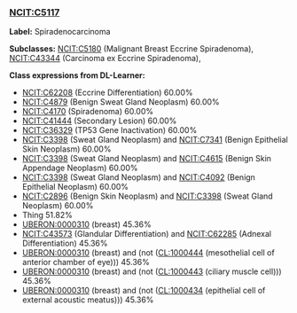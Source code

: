 
### [NCIT:C5117](http://purl.obolibrary.org/obo/NCIT_C5117)
**Label:** Spiradenocarcinoma

**Subclasses:** [NCIT:C5180](http://purl.obolibrary.org/obo/NCIT_C5180) (Malignant Breast Eccrine Spiradenoma), [NCIT:C43344](http://purl.obolibrary.org/obo/NCIT_C43344) (Carcinoma ex Eccrine Spiradenoma), 

**Class expressions from DL-Learner:**

- [NCIT:C62208](http://purl.obolibrary.org/obo/NCIT_C62208) (Eccrine Differentiation) 60.00%
- [NCIT:C4879](http://purl.obolibrary.org/obo/NCIT_C4879) (Benign Sweat Gland Neoplasm) 60.00%
- [NCIT:C4170](http://purl.obolibrary.org/obo/NCIT_C4170) (Spiradenoma) 60.00%
- [NCIT:C41444](http://purl.obolibrary.org/obo/NCIT_C41444) (Secondary Lesion) 60.00%
- [NCIT:C36329](http://purl.obolibrary.org/obo/NCIT_C36329) (TP53 Gene Inactivation) 60.00%
- [NCIT:C3398](http://purl.obolibrary.org/obo/NCIT_C3398) (Sweat Gland Neoplasm) and [NCIT:C7341](http://purl.obolibrary.org/obo/NCIT_C7341) (Benign Epithelial Skin Neoplasm) 60.00%
- [NCIT:C3398](http://purl.obolibrary.org/obo/NCIT_C3398) (Sweat Gland Neoplasm) and [NCIT:C4615](http://purl.obolibrary.org/obo/NCIT_C4615) (Benign Skin Appendage Neoplasm) 60.00%
- [NCIT:C3398](http://purl.obolibrary.org/obo/NCIT_C3398) (Sweat Gland Neoplasm) and [NCIT:C4092](http://purl.obolibrary.org/obo/NCIT_C4092) (Benign Epithelial Neoplasm) 60.00%
- [NCIT:C2896](http://purl.obolibrary.org/obo/NCIT_C2896) (Benign Skin Neoplasm) and [NCIT:C3398](http://purl.obolibrary.org/obo/NCIT_C3398) (Sweat Gland Neoplasm) 60.00%
- Thing 51.82%
- [UBERON:0000310](http://purl.obolibrary.org/obo/UBERON_0000310) (breast) 45.36%
- [NCIT:C43573](http://purl.obolibrary.org/obo/NCIT_C43573) (Glandular Differentiation) and [NCIT:C62285](http://purl.obolibrary.org/obo/NCIT_C62285) (Adnexal Differentiation) 45.36%
- [UBERON:0000310](http://purl.obolibrary.org/obo/UBERON_0000310) (breast) and (not ([CL:1000444](http://purl.obolibrary.org/obo/CL_1000444) (mesothelial cell of anterior chamber of eye))) 45.36%
- [UBERON:0000310](http://purl.obolibrary.org/obo/UBERON_0000310) (breast) and (not ([CL:1000443](http://purl.obolibrary.org/obo/CL_1000443) (ciliary muscle cell))) 45.36%
- [UBERON:0000310](http://purl.obolibrary.org/obo/UBERON_0000310) (breast) and (not ([CL:1000434](http://purl.obolibrary.org/obo/CL_1000434) (epithelial cell of external acoustic meatus))) 45.36%


